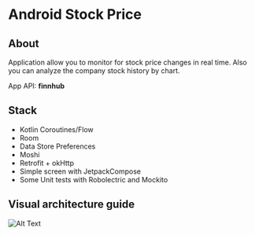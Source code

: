 # Android Stock Price

## About
Application allow you to monitor for stock price changes in real time. Also you can analyze the company stock history by chart.


App API: **finnhub**
## Stack
- Kotlin Coroutines/Flow
- Room
- Data Store Preferences
- Moshi
- Retrofit + okHttp
- Simple screen with JetpackCompose
- Some Unit tests with Robolectric and Mockito
## Visual architecture guide
![Alt Text](https://user-images.githubusercontent.com/68856530/112752494-0be3fd00-8fdc-11eb-8c54-d0c3412e44e7.png)
